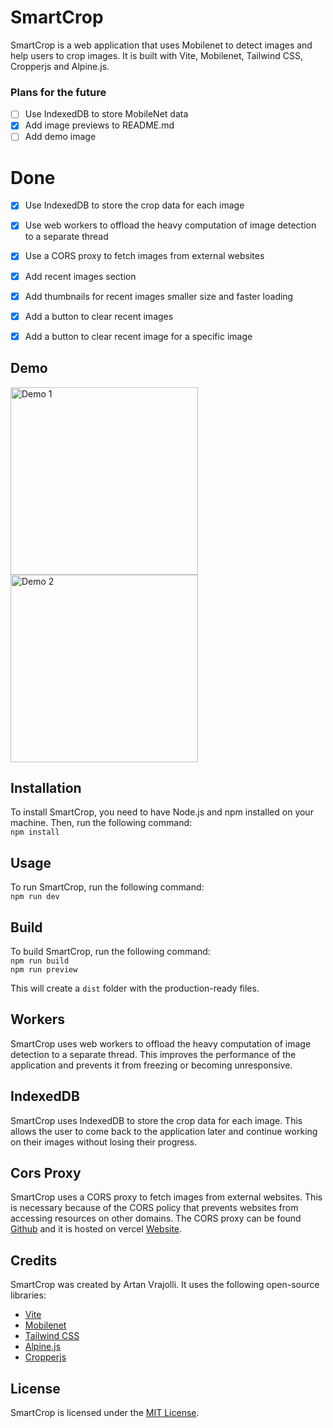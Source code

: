 # SmartCrop

SmartCrop is a web application that uses Mobilenet to detect images and help users to crop images. It is built with Vite, Mobilenet, Tailwind CSS, Cropperjs and Alpine.js.



### Plans for the future ###
- [ ] Use IndexedDB to store MobileNet data
- [x] Add image previews to README.md
- [ ] Add demo image

# Done
- [x] Use IndexedDB to store the crop data for each image
- [x] Use web workers to offload the heavy computation of image detection to a separate thread
- [x] Use a CORS proxy to fetch images from external websites
- [x] Add recent images section
- [x] Add thumbnails for recent images smaller size and faster loading
- [x] Add a button to clear recent images
- [x] Add a button to clear recent image for a specific image



## Demo
<img src="./images/demo_1_featured.gif" alt="Demo 1" height="300">  
<img src="./images/demo_2_featured.gif" alt="Demo 2" height="300">

## Installation

To install SmartCrop, you need to have Node.js and npm installed on your machine. Then, run the following command:  
```npm install```

## Usage

To run SmartCrop, run the following command:  
```npm run dev```

## Build
To build SmartCrop, run the following command:  
```npm run build```  
```npm run preview```


This will create a `dist` folder with the production-ready files.

## Workers
SmartCrop uses web workers to offload the heavy computation of image detection to a separate thread. This improves the performance of the application and prevents it from freezing or becoming unresponsive.
## IndexedDB
SmartCrop uses IndexedDB to store the crop data for each image. This allows the user to come back to the application later and continue working on their images without losing their progress.

## Cors Proxy
SmartCrop uses a CORS proxy to fetch images from external websites. This is necessary because of the CORS policy that prevents websites from accessing resources on other domains. The CORS proxy can be found [Github](https://github.com/artanvrajolli/CorsNova) and it is hosted on vercel [Website](https://corsnova.vercel.app/).

## Credits

SmartCrop was created by Artan Vrajolli. It uses the following open-source libraries:
- [Vite](https://vitejs.dev/)
- [Mobilenet](https://github.com/tensorflow/tfjs-models/tree/master/mobilenet)
- [Tailwind CSS](https://tailwindcss.com/)
- [Alpine.js](https://alpinejs.dev/)
- [Cropperjs](https://fengyuanchen.github.io/cropperjs/)

## License

SmartCrop is licensed under the [MIT License](LICENSE).



